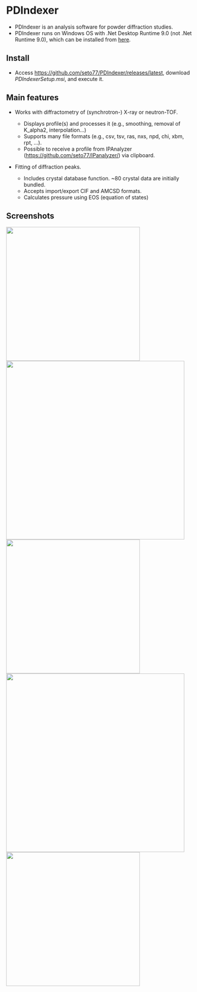 # PDIndexer
* PDIndexer is an analysis software for powder diffraction studies.
* PDIndexer runs on Windows OS with .Net Desktop Runtime 9.0 (not .Net Runtime 9.0), which can be installed from [here](https://dotnet.microsoft.com/ja-jp/download/dotnet/9.0).

## Install
* Access https://github.com/seto77/PDIndexer/releases/latest, download *PDIndexerSetup.msi*, and execute it.

## Main features
* Works with diffractometry of (synchrotron-) X-ray or neutron-TOF.
  * Displays profile(s) and processes it (e.g., smoothing, removal of K_alpha2, interpolation...) 
  * Supports many file formats (e.g., csv, tsv, ras, nxs, npd, chi, xbm, rpt, ...).
  * Possible to receive a profile from IPAnalyzer (https://github.com/seto77/IPanalyzer/) via clipboard.
  
* Fitting of diffraction peaks.
  * Includes crystal database function. ~80 crystal data are initially bundled. 
  * Accepts import/export CIF and AMCSD formats.
  * Calculates pressure using EOS (equation of states)
  
## Screenshots
<img src="Screenshots/Main.png" width="360px">  <img src="Screenshots/CrystalParameter.png" width="480px">  <img src="Screenshots/ProfileParameter.png" width="360px">  <img src="Screenshots/FittingDiffractionPeaks.png" width="480px"><img src="Screenshots/EquationOfStates.png" width="360px">

